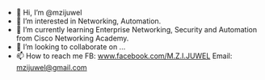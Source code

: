 - 👋 Hi, I’m @mzijuwel
- 👀 I’m interested in Networking, Automation.
- 🌱 I’m currently learning Enterprise Networking, Security and Automation from Cisco Networking Academy.
- 💞️ I’m looking to collaborate on ...
- 📫 How to reach me FB: www.facebook.com/M.Z.I.JUWEL Email: mzijuwel@gmail.com

<!---
mzijuwel/mzijuwel is a ✨ special ✨ repository because its `README.md` (this file) appears on your GitHub profile.
You can click the Preview link to take a look at your changes.
--->
